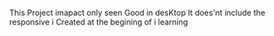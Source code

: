 This Project imapact only seen Good in desKtop
It does'nt include the responsive
i Created at the begining of i learning
